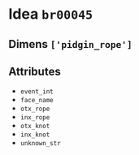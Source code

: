 # Idea `br00045`

## Dimens `['pidgin_rope']`

## Attributes
- `event_int`
- `face_name`
- `otx_rope`
- `inx_rope`
- `otx_knot`
- `inx_knot`
- `unknown_str`
